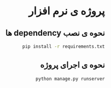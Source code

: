 <div dir="rtl">

# پروژه ی نرم افزار

## نحوه ی نصب dependency ها
```bash
pip install -r requirements.txt
```

## نحوه ی اجرای پروژه
```bash
python manage.py runserver
```

</div>